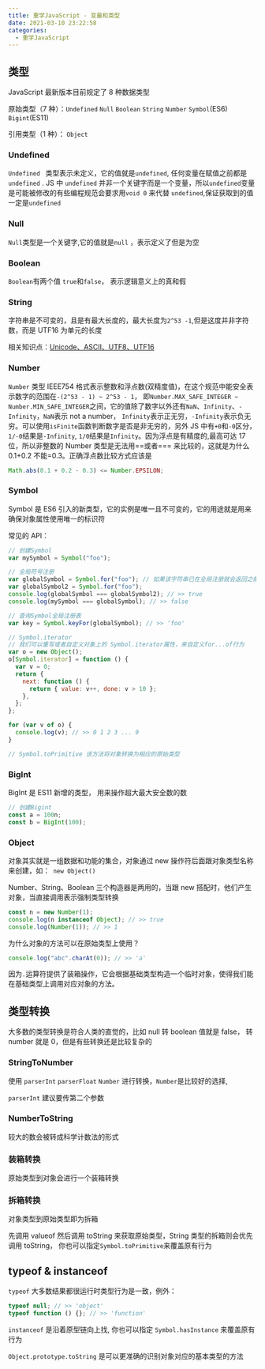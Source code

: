 ```yaml
---
title: 重学JavaScript - 变量和类型
date: 2021-03-10 23:22:58
categories:
  - 重学JavaScript
---
```


## 类型

JavaScript 最新版本目前规定了 8 种数据类型

原始类型（7 种）：`Undefined` `Null` `Boolean` `String` `Number` `Symbol`(ES6) `Bigint`(ES11)

引用类型（1 种）： `Object`

### Undefined

`Undefined ` 类型表示未定义，它的值就是`undefined`, 任何变量在赋值之前都是`undefined` . JS 中 `undefined` 并非一个关键字而是一个变量，所以`undefined`变量是可能被修改的有些编程规范会要求用`void 0` 来代替 `undefined`,保证获取到的值一定是`undefined`

### Null

`Null`类型是一个关键字,它的值就是`null` ，表示定义了但是为空

### Boolean

`Boolean`有两个值 `true`和`false`， 表示逻辑意义上的真和假

### String

字符串是不可变的，且是有最大长度的，最大长度为`2^53 -1`,但是这度并非字符数，而是 UTF16 为单元的长度

相关知识点：[Unicode、ASCII、UTF8、UTF16](http://www.ruanyifeng.com/blog/2007/10/ascii_unicode_and_utf-8.html)

### Number

`Number` 类型 IEEE754 格式表示整数和浮点数(双精度值)，在这个规范中能安全表示数字的范围在`-(2^53 - 1) ~ 2^53 - 1`， 即`Number.MAX_SAFE_INTEGER ~ Number.MIN_SAFE_INTEGER`之间，它的值除了数字以外还有`NaN`、`Infinity`、`-Infinity`，`NaN`表示 not a number， `Infinity`表示正无穷，`-Infinity`表示负无穷。可以使用`isFinite`函数判断数字是否是非无穷的，另外 JS 中有`+0`和`-0`区分，`1/-0`结果是`-Infinity`, `1/0`结果是`Infinity`。因为浮点是有精度的,最高可达 17 位，所以非整数的 Number 类型是无法用==或者=== 来比较的，这就是为什么 0.1+0.2 不能=0.3。正确浮点数比较方式应该是

```javascript
Math.abs(0.1 + 0.2 - 0.3) <= Number.EPSILON;
```

### Symbol

Symbol 是 ES6 引入的新类型，它的实例是唯一且不可变的，它的用途就是用来确保对象属性使用唯一的标识符

常见的 API：

```javascript
// 创建Symbol
var mySymbol = Symbol("foo");

// 全局符号注册
var globalSymbol = Symbol.for("foo"); // 如果该字符串已在全局注册就会返回之前创建的Symbol，否则会创建一个Symbol；
var globalSymbol2 = Symbol.for("foo");
console.log(globalSymbol === globalSymbol2); // >> true
console.log(mySymbol === globalSymbol); // >> false

// 查询Symbol全局注册表
var key = Symbol.keyFor(globalSymbol); // >> 'foo'

// Symbol.iterator
// 我们可以重写或者自定义对象上的 Symbol.iterator属性，来自定义for...of行为
var o = new Object();
o[Symbol.iterator] = function () {
  var v = 0;
  return {
    next: function () {
      return { value: v++, done: v > 10 };
    },
  };
};

for (var v of o) {
  console.log(v); // >> 0 1 2 3 ... 9
}

// Symbol.toPrimitive 该方法将对象转换为相应的原始类型
```

### BigInt

BigInt 是 ES11 新增的类型， 用来操作超大最大安全数的数

```javascript
// 创建Bigint
const a = 100n;
const b = BigInt(100);
```

### Object

对象其实就是一组数据和功能的集合，对象通过 new 操作符后面跟对象类型名称来创建，如：` new Object()`

Number、String、Boolean 三个构造器是两用的，当跟 new 搭配时，他们产生对象，当直接调用表示强制类型转换

```javascript
const n = new Number(1);
console.log(n instanceof Object); // >> true
console.log(Number(1)); // >> 1
```

为什么对象的方法可以在原始类型上使用？

```javascript
console.log("abc".charAt(0)); // >> 'a'
```

因为`.`运算符提供了装箱操作，它会根据基础类型构造一个临时对象，使得我们能在基础类型上调用对应对象的方法。

## 类型转换

大多数的类型转换是符合人类的直觉的，比如 null 转 boolean 值就是 false， 转 number 就是 0，但是有些转换还是比较复杂的

### StringToNumber

使用 `parserInt` `parserFloat` `Number` 进行转换，`Number`是比较好的选择,

`parserInt` 建议要传第二个参数

### NumberToString

较大的数会被转成科学计数法的形式

### 装箱转换

原始类型到对象会进行一个装箱转换

### 拆箱转换

对象类型到原始类型即为拆箱

先调用 valueof 然后调用 toString 来获取原始类型，String 类型的拆箱则会优先调用 toString， 你也可以指定`Symbol.toPrimitive`来覆盖原有行为

## typeof & instanceof

`typeof` 大多数结果都很运行时类型行为是一致，例外：

```javascript
typeof null; // >> 'object'
typeof function () {}; // >> 'function'
```

`instanceof` 是沿着原型链向上找, 你也可以指定 `Symbol.hasInstance` 来覆盖原有行为

`Object.prototype.toString` 是可以更准确的识别对象对应的基本类型的方法
